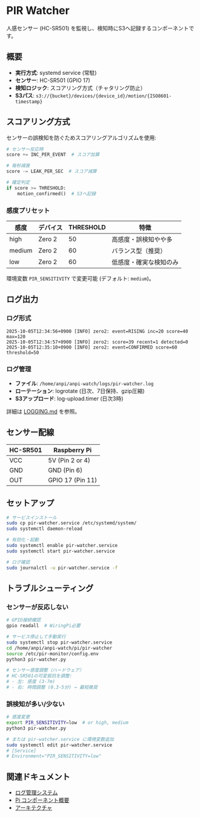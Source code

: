 # PIR Watcher

人感センサー (HC-SR501) を監視し、検知時にS3へ記録するコンポーネントです。

## 概要

- **実行方式**: systemd service (常駐)
- **センサー**: HC-SR501 (GPIO 17)
- **検知ロジック**: スコアリング方式（チャタリング防止）
- **S3パス**: `s3://{bucket}/devices/{device_id}/motion/{ISO8601-timestamp}`

## スコアリング方式

センサーの誤検知を防ぐためスコアリングアルゴリズムを使用:

```python
# センサー反応時
score += INC_PER_EVENT  # スコア加算

# 毎秒減衰
score -= LEAK_PER_SEC  # スコア減算

# 確定判定
if score >= THRESHOLD:
    motion_confirmed()  # S3へ記録
```

### 感度プリセット

| 感度   | デバイス | THRESHOLD | 特徴                   |
| ------ | -------- | --------- | ---------------------- |
| high   | Zero 2   | 50        | 高感度・誤検知やや多   |
| medium | Zero 2   | 60        | バランス型（推奨）     |
| low    | Zero 2   | 60        | 低感度・確実な検知のみ |

環境変数 `PIR_SENSITIVITY` で変更可能 (デフォルト: `medium`)。

## ログ出力

### ログ形式

```
2025-10-05T12:34:56+0900 [INFO] zero2: event=RISING inc=20 score=40 max=120
2025-10-05T12:34:57+0900 [INFO] zero2: score=39 recent=1 detected=0
2025-10-05T12:35:10+0900 [INFO] zero2: event=CONFIRMED score=60 threshold=50
```

### ログ管理

- **ファイル**: `/home/anpi/anpi-watch/logs/pir-watcher.log`
- **ローテーション**: logrotate (日次、7日保持、gzip圧縮)
- **S3アップロード**: log-upload.timer (日次3時)

詳細は [LOGGING.md](../LOGGING.md) を参照。

## センサー配線

| HC-SR501 | Raspberry Pi     |
| -------- | ---------------- |
| VCC      | 5V (Pin 2 or 4)  |
| GND      | GND (Pin 6)      |
| OUT      | GPIO 17 (Pin 11) |

## セットアップ

```bash
# サービスインストール
sudo cp pir-watcher.service /etc/systemd/system/
sudo systemctl daemon-reload

# 有効化・起動
sudo systemctl enable pir-watcher.service
sudo systemctl start pir-watcher.service

# ログ確認
sudo journalctl -u pir-watcher.service -f
```

## トラブルシューティング

### センサーが反応しない

```bash
# GPIO接続確認
gpio readall  # WiringPi必要

# サービス停止して手動実行
sudo systemctl stop pir-watcher.service
cd /home/anpi/anpi-watch/pi/pir-watcher
source /etc/pir-monitor/config.env
python3 pir-watcher.py

# センサー感度調整（ハードウェア）
# HC-SR501の可変抵抗を調整:
# - 左: 感度 (3-7m)
# - 右: 時間調整 (0.3-5分) → 最短推奨
```

### 誤検知が多い/少ない

```bash
# 感度変更
export PIR_SENSITIVITY=low  # or high, medium
python3 pir-watcher.py

# または pir-watcher.service に環境変数追加
sudo systemctl edit pir-watcher.service
# [Service]
# Environment="PIR_SENSITIVITY=low"
```

## 関連ドキュメント

- [ログ管理システム](../LOGGING.md)
- [Pi コンポーネント概要](../README.md)
- [アーキテクチャ](../../docs/ARCHITECTURE.md)
